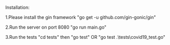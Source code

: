 Installation:

1.Please install the gin framework
    "go get -u github.com/gin-gonic/gin"

2.Run the server on port 8080
    "go run main.go"

3.Run the tests
    "cd tests" then "go test"
    OR
    "go test .\tests\covid19_test.go"